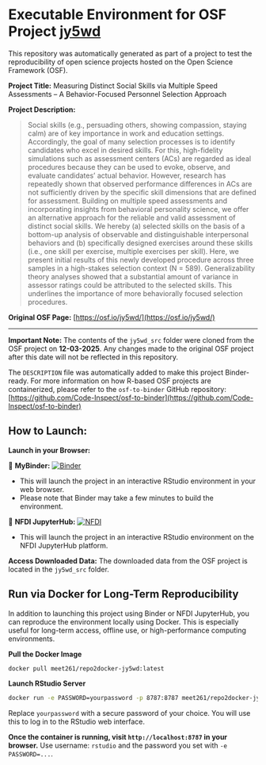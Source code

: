 # Executable Environment for OSF Project [jy5wd](https://osf.io/jy5wd/)

This repository was automatically generated as part of a project to test the reproducibility of open science projects hosted on the Open Science Framework (OSF).

**Project Title:** Measuring Distinct Social Skills via Multiple Speed Assessments – A Behavior-Focused Personnel Selection Approach

**Project Description:**
> Social skills (e.g., persuading others, showing compassion, staying calm) are of key importance in work and education settings. Accordingly, the goal of many selection processes is to identify candidates who excel in desired skills. For this, high-fidelity simulations such as assessment centers (ACs) are regarded as ideal procedures because they can be used to evoke, observe, and evaluate candidates’ actual behavior. However, research has repeatedly shown that observed performance differences in ACs are not sufficiently driven by the specific skill dimensions that are defined for assessment. Building on multiple speed assessments and incorporating insights from behavioral personality science, we offer an alternative approach for the reliable and valid assessment of distinct social skills. We hereby (a) selected skills on the basis of a bottom-up analysis of observable and distinguishable interpersonal behaviors and (b) specifically designed exercises around these skills (i.e., one skill per exercise, multiple exercises per skill). Here, we present initial results of this newly developed procedure across three samples in a high-stakes selection context (N = 589). Generalizability theory analyses showed that a substantial amount of variance in assessor ratings could be attributed to the selected skills. This underlines the importance of more behaviorally focused selection procedures.

**Original OSF Page:** [https://osf.io/jy5wd/](https://osf.io/jy5wd/)

---

**Important Note:** The contents of the `jy5wd_src` folder were cloned from the OSF project on **12-03-2025**. Any changes made to the original OSF project after this date will not be reflected in this repository.

The `DESCRIPTION` file was automatically added to make this project Binder-ready. For more information on how R-based OSF projects are containerized, please refer to the `osf-to-binder` GitHub repository: [https://github.com/Code-Inspect/osf-to-binder](https://github.com/Code-Inspect/osf-to-binder)

## How to Launch:

**Launch in your Browser:**

🚀 **MyBinder:** [![Binder](https://mybinder.org/badge_logo.svg)](https://mybinder.org/v2/gh/code-inspect-binder/osf_jy5wd/HEAD?urlpath=rstudio)

   * This will launch the project in an interactive RStudio environment in your web browser.
   * Please note that Binder may take a few minutes to build the environment.

🚀 **NFDI JupyterHub:** [![NFDI](https://nfdi-jupyter.de/images/nfdi_badge.svg)](https://hub.nfdi-jupyter.de/r2d/gh/code-inspect-binder/osf_jy5wd/HEAD?urlpath=rstudio)

   * This will launch the project in an interactive RStudio environment on the NFDI JupyterHub platform.

**Access Downloaded Data:**
The downloaded data from the OSF project is located in the `jy5wd_src` folder.

## Run via Docker for Long-Term Reproducibility

In addition to launching this project using Binder or NFDI JupyterHub, you can reproduce the environment locally using Docker. This is especially useful for long-term access, offline use, or high-performance computing environments.

**Pull the Docker Image**

```bash
docker pull meet261/repo2docker-jy5wd:latest
```

**Launch RStudio Server**

```bash
docker run -e PASSWORD=yourpassword -p 8787:8787 meet261/repo2docker-jy5wd
```
Replace `yourpassword` with a secure password of your choice. You will use this to log in to the RStudio web interface.

**Once the container is running, visit `http://localhost:8787` in your browser.**
Use username: `rstudio` and the password you set with `-e PASSWORD=...`.
